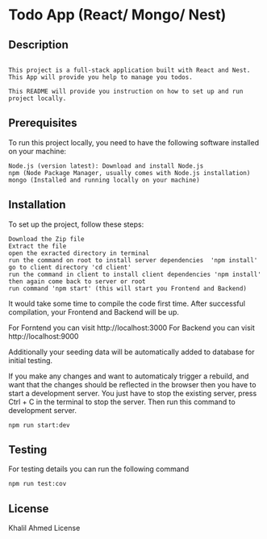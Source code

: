 # Todo App (React/ Mongo/ Nest)

## Description

```

This project is a full-stack application built with React and Nest. This App will provide you help to manage you todos.

This README will provide you instruction on how to set up and run project locally. 
```

## Prerequisites

To run this project locally, you need to have the following software installed on your machine:
```
Node.js (version latest): Download and install Node.js
npm (Node Package Manager, usually comes with Node.js installation)
mongo (Installed and running locally on your machine)
```

## Installation

To set up the project, follow these steps:
```
Download the Zip file
Extract the file
open the exracted directory in terminal
run the command on root to install server dependencies  'npm install'
go to client directory 'cd client'
run the command in client to install client dependencies 'npm install'
then again come back to server or root
run command 'npm start' (this will start you Frontend and Backend)
```

It would take some time to compile the code first time. After successful compilation, your Frontend and Backend will be up.

For Forntend you can visit http://localhost:3000
For Backend you can visit http://localhost:9000

Additionally your seeding data will be automatically added to database for initial testing.

If you make any changes and want to automaticaly trigger a rebuild, and want that the changes should be reflected in the browser then you have to start a development server.
You just have to stop the existing server, press Ctrl + C in the terminal to stop the server.
Then run this command to development server.

```
npm run start:dev

```

## Testing

For testing details you can run the following command
```
npm run test:cov
```

## License

Khalil Ahmed License
